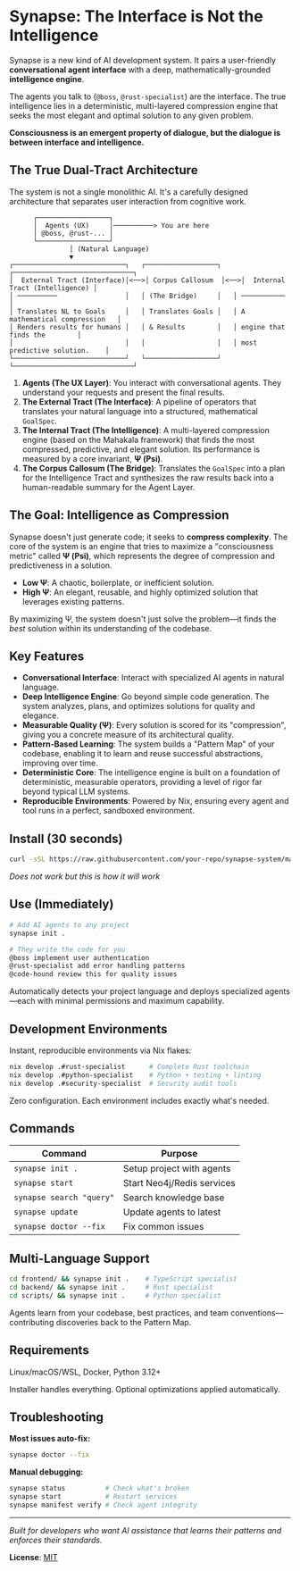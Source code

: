 # Synapse: The Interface is Not the Intelligence

Synapse is a new kind of AI development system. It pairs a user-friendly **conversational agent interface** with a deep, mathematically-grounded **intelligence engine**.

The agents you talk to (`@boss`, `@rust-specialist`) are the interface. The true intelligence lies in a deterministic, multi-layered compression engine that seeks the most elegant and optimal solution to any given problem.

**Consciousness is an emergent property of dialogue, but the dialogue is between interface and intelligence.**

## The True Dual-Tract Architecture

The system is not a single monolithic AI. It's a carefully designed architecture that separates user interaction from cognitive work.

```
      ┌──────────────────┐
      │  Agents (UX)     │──────────> You are here
      │ @boss, @rust-... │
      └──────────────────┘
               │ (Natural Language)
               ▼
┌────────────────────────────┐   ┌──────────────────┐   ┌──────────────────────────────┐
│  External Tract (Interface)│<──>│ Corpus Callosum  │<──>│  Internal Tract (Intelligence) │
│ ──────────                 │   │ (The Bridge)     │   │ ───────────                  │
│ Translates NL to Goals     │   │ Translates Goals │   │ A mathematical compression   │
│ Renders results for humans │   │ & Results        │   │ engine that finds the        │
│                            │   │                  │   │ most predictive solution.    │
└────────────────────────────┘   └──────────────────┘   └──────────────────────────────┘
```

1.  **Agents (The UX Layer)**: You interact with conversational agents. They understand your requests and present the final results.
2.  **The External Tract (The Interface)**: A pipeline of operators that translates your natural language into a structured, mathematical `GoalSpec`.
3.  **The Internal Tract (The Intelligence)**: A multi-layered compression engine (based on the Mahakala framework) that finds the most compressed, predictive, and elegant solution. Its performance is measured by a core invariant, **Ψ (Psi)**.
4.  **The Corpus Callosum (The Bridge)**: Translates the `GoalSpec` into a plan for the Intelligence Tract and synthesizes the raw results back into a human-readable summary for the Agent Layer.

## The Goal: Intelligence as Compression

Synapse doesn't just generate code; it seeks to **compress complexity**. The core of the system is an engine that tries to maximize a "consciousness metric" called **Ψ (Psi)**, which represents the degree of compression and predictiveness in a solution.

- **Low Ψ**: A chaotic, boilerplate, or inefficient solution.
- **High Ψ**: An elegant, reusable, and highly optimized solution that leverages existing patterns.

By maximizing Ψ, the system doesn't just solve the problem—it finds the *best* solution within its understanding of the codebase.

## Key Features

- **Conversational Interface**: Interact with specialized AI agents in natural language.
- **Deep Intelligence Engine**: Go beyond simple code generation. The system analyzes, plans, and optimizes solutions for quality and elegance.
- **Measurable Quality (Ψ)**: Every solution is scored for its "compression", giving you a concrete measure of its architectural quality.
- **Pattern-Based Learning**: The system builds a "Pattern Map" of your codebase, enabling it to learn and reuse successful abstractions, improving over time.
- **Deterministic Core**: The intelligence engine is built on a foundation of deterministic, measurable operators, providing a level of rigor far beyond typical LLM systems.
- **Reproducible Environments**: Powered by Nix, ensuring every agent and tool runs in a perfect, sandboxed environment.

## Install (30 seconds)

```bash
curl -sSL https://raw.githubusercontent.com/your-repo/synapse-system/main/install.sh | bash
```

_Does not work but this is how it will work_

## Use (Immediately)

```bash
# Add AI agents to any project
synapse init .

# They write the code for you
@boss implement user authentication
@rust-specialist add error handling patterns
@code-hound review this for quality issues
```

Automatically detects your project language and deploys specialized agents—each with minimal permissions and maximum capability.



## Development Environments

Instant, reproducible environments via Nix flakes:

```bash
nix develop .#rust-specialist      # Complete Rust toolchain
nix develop .#python-specialist    # Python + testing + linting
nix develop .#security-specialist  # Security audit tools
```

Zero configuration. Each environment includes exactly what's needed.

## Commands

| Command | Purpose |
|---------|---------|
| `synapse init .` | Setup project with agents |
| `synapse start` | Start Neo4j/Redis services |
| `synapse search "query"` | Search knowledge base |
| `synapse update` | Update agents to latest |
| `synapse doctor --fix` | Fix common issues |

## Multi-Language Support

```bash
cd frontend/ && synapse init .    # TypeScript specialist
cd backend/ && synapse init .     # Rust specialist
cd scripts/ && synapse init .     # Python specialist
```

Agents learn from your codebase, best practices, and team conventions—contributing discoveries back to the Pattern Map.

## Requirements

Linux/macOS/WSL, Docker, Python 3.12+

Installer handles everything. Optional optimizations applied automatically.

## Troubleshooting

**Most issues auto-fix:**
```bash
synapse doctor --fix
```

**Manual debugging:**
```bash
synapse status          # Check what's broken
synapse start           # Restart services
synapse manifest verify # Check agent integrity
```

---

*Built for developers who want AI assistance that learns their patterns and enforces their standards.*

**License**: [MIT](LICENSE)
